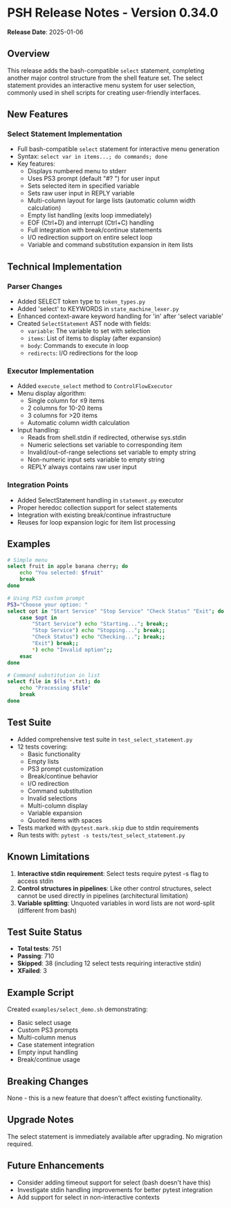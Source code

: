 # PSH Release Notes - Version 0.34.0

**Release Date**: 2025-01-06

## Overview

This release adds the bash-compatible `select` statement, completing another major control structure from the shell feature set. The select statement provides an interactive menu system for user selection, commonly used in shell scripts for creating user-friendly interfaces.

## New Features

### Select Statement Implementation
- Full bash-compatible `select` statement for interactive menu generation
- Syntax: `select var in items...; do commands; done`
- Key features:
  - Displays numbered menu to stderr
  - Uses PS3 prompt (default "#? ") for user input
  - Sets selected item in specified variable
  - Sets raw user input in REPLY variable
  - Multi-column layout for large lists (automatic column width calculation)
  - Empty list handling (exits loop immediately)
  - EOF (Ctrl+D) and interrupt (Ctrl+C) handling
  - Full integration with break/continue statements
  - I/O redirection support on entire select loop
  - Variable and command substitution expansion in item lists

## Technical Implementation

### Parser Changes
- Added SELECT token type to `token_types.py`
- Added 'select' to KEYWORDS in `state_machine_lexer.py`
- Enhanced context-aware keyword handling for 'in' after 'select variable'
- Created `SelectStatement` AST node with fields:
  - `variable`: The variable to set with selection
  - `items`: List of items to display (after expansion)
  - `body`: Commands to execute in loop
  - `redirects`: I/O redirections for the loop

### Executor Implementation
- Added `execute_select` method to `ControlFlowExecutor`
- Menu display algorithm:
  - Single column for ≤9 items
  - 2 columns for 10-20 items
  - 3 columns for >20 items
  - Automatic column width calculation
- Input handling:
  - Reads from shell.stdin if redirected, otherwise sys.stdin
  - Numeric selections set variable to corresponding item
  - Invalid/out-of-range selections set variable to empty string
  - Non-numeric input sets variable to empty string
  - REPLY always contains raw user input

### Integration Points
- Added SelectStatement handling in `statement.py` executor
- Proper heredoc collection support for select statements
- Integration with existing break/continue infrastructure
- Reuses for loop expansion logic for item list processing

## Examples

```bash
# Simple menu
select fruit in apple banana cherry; do
    echo "You selected: $fruit"
    break
done

# Using PS3 custom prompt
PS3="Choose your option: "
select opt in "Start Service" "Stop Service" "Check Status" "Exit"; do
    case $opt in
        "Start Service") echo "Starting..."; break;;
        "Stop Service") echo "Stopping..."; break;;
        "Check Status") echo "Checking..."; break;;
        "Exit") break;;
        *) echo "Invalid option";;
    esac
done

# Command substitution in list
select file in $(ls *.txt); do
    echo "Processing $file"
    break
done
```

## Test Suite

- Added comprehensive test suite in `test_select_statement.py`
- 12 tests covering:
  - Basic functionality
  - Empty lists
  - PS3 prompt customization
  - Break/continue behavior
  - I/O redirection
  - Command substitution
  - Invalid selections
  - Multi-column display
  - Variable expansion
  - Quoted items with spaces
- Tests marked with `@pytest.mark.skip` due to stdin requirements
- Run tests with: `pytest -s tests/test_select_statement.py`

## Known Limitations

1. **Interactive stdin requirement**: Select tests require pytest -s flag to access stdin
2. **Control structures in pipelines**: Like other control structures, select cannot be used directly in pipelines (architectural limitation)
3. **Variable splitting**: Unquoted variables in word lists are not word-split (different from bash)

## Test Suite Status
- **Total tests**: 751
- **Passing**: 710
- **Skipped**: 38 (including 12 select tests requiring interactive stdin)
- **XFailed**: 3

## Example Script

Created `examples/select_demo.sh` demonstrating:
- Basic select usage
- Custom PS3 prompts
- Multi-column menus
- Case statement integration
- Empty input handling
- Break/continue usage

## Breaking Changes
None - this is a new feature that doesn't affect existing functionality.

## Upgrade Notes
The select statement is immediately available after upgrading. No migration required.

## Future Enhancements
- Consider adding timeout support for select (bash doesn't have this)
- Investigate stdin handling improvements for better pytest integration
- Add support for select in non-interactive contexts